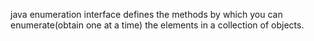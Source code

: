 java enumeration interface defines the methods by which you can enumerate(obtain one at a time) 
the elements in a collection of objects.
